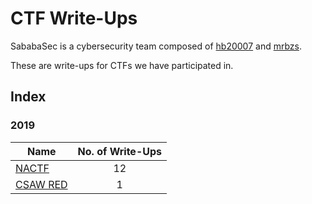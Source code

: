 # CTF Write-Ups
SababaSec is a cybersecurity team composed of [hb20007](https://github.com/hb20007) and [mrbzs](https://github.com/Mrbzs).

These are write-ups for CTFs we have participated in.

## Index

### 2019

| Name                         | No. of Write-Ups |
|------------------------------|:----------------:|
| [NACTF](2019/NACTF)          |         12       |
| [CSAW RED](2019/CSAW-RED)    |         1        |